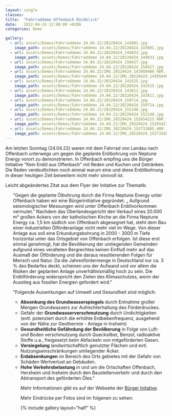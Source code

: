 ```yaml
---
layout: single
classes: 
title:  "Fahrraddemo Offenbach Rückblick"
date:   2022-04-24 12:00:00 +0200
categories: Demo

gallery:
  - url: assets/Demos/Fahrraddemo 24.04.22/20220424_143801.jpg
    image_path: assets/Demos/Fahrraddemo 24.04.22/20220424_143801.jpg
  - url: assets/Demos/Fahrraddemo 24.04.22/20220424_144833.jpg
    image_path: assets/Demos/Fahrraddemo 24.04.22/20220424_144833.jpg
  - url: assets/Demos/Fahrraddemo 24.04.22/20220424_150427.jpg
    image_path: assets/Demos/Fahrraddemo 24.04.22/20220424_150427.jpg
  - url: assets/Demos/Fahrraddemo 24.04.22/IMG_20220424_143950486_HDR.jpg
    image_path: assets/Demos/Fahrraddemo 24.04.22/IMG_20220424_143950486_HDR.jpg
  - url: assets/Demos/Fahrraddemo 24.04.22/20220424_141525.jpg
    image_path: assets/Demos/Fahrraddemo 24.04.22/20220424_141525.jpg
  - url: assets/Demos/Fahrraddemo 24.04.22/20220424_143811.jpg
    image_path: assets/Demos/Fahrraddemo 24.04.22/20220424_143811.jpg
  - url: assets/Demos/Fahrraddemo 24.04.22/20220424_150714.jpg
    image_path: assets/Demos/Fahrraddemo 24.04.22/20220424_150714.jpg
  - url: assets/Demos/Fahrraddemo 24.04.22/20220424_152148.jpg
    image_path: assets/Demos/Fahrraddemo 24.04.22/20220424_152148.jpg
  - url: assets/Demos/Fahrraddemo 24.04.22/IMG_20220424_152654215_HDR.jpg
    image_path: assets/Demos/Fahrraddemo 24.04.22/IMG_20220424_152654215_HDR.jpg
  - url: assets/Demos/Fahrraddemo 24.04.22/IMG_20220424_152732685_HDR.jpg
    image_path: assets/Demos/Fahrraddemo 24.04.22/IMG_20220424_152732685_HDR.jpg
---
```


Am letzten Sonntag (24.04.22) waren mit dem Fahrrad von Landau nach Offenbach unterwegs um gegen die geplante Erölbohrung von Neptune Energy vorort zu demonstrieren. In Offenbach empfing uns die Bürger Initiative "Kein Erdöl aus Offenbach" mit Reden und Kuchen und Getränken. Die Reden verdeutlichten noch einmal warum eine und diese Erdölbohrung in dieser heutigen Zeit beiweitem nicht mehr sinnvoll ist. 

Leicht abgeändertes Zitat aus dem Flyer der Initative zur Thematik: <br>
<ul>"Gegen die geplante Ölbohrung durch die Firma Neptune Energy unter Offenbach haben wir eine Bürgerinitiative gegründet. „ Aufgrund seismologischer Messungen wird unter Offenbach Erdölvorkommen vermutet." Nachdem das Oberlandesgericht den Verkauf eines 20.000 m² großen Ackers von der katholischen Kirche an die Firma Neptune Energy ca. 1,5 km südlich von Offenbach abgesegnet hat, steht dem Bau einer industriellen Ölförderanlage nicht mehr viel im Wege. Von dieser Anlage aus soll eine Erkundungsbohrung in 2000 - 3000 m Tiefe horizontal unter das Ortsgebiet von Offenbach erfolgen. Ist diese erst einmal genehmigt, hat die Bevölkerung der umliegenden Gemeinden aufgrund eines veralteten Bergrechtes keinen Einfluß mehr auf das Ausmaß der Ölförderung und die daraus resultierenden Folgen für Mensch und Natur. Da die Jahresfördermenge in Deutschland nur ca. 3 % des Bedarfes deckt, scheinen uns der Aufwand und vor allem die Risiken der geplanten Anlage unverhältnismäßig hoch zu sein. Die Erdölförderung widerspricht den Zielen des Klimaschutzes, worin der Ausstieg aus fossilen Energien gefordert wird."

"Folgende Auswirkungen auf Umwelt und Gesundheit sind möglich:
<ul>
<li><b>Absenkung des Grundwasserspiegels</b> durch Entnahme großer Mengen Grundwassers zur Aufrechterhaltung des Förderdruckes.

<li>Gefahr der <b>Grundwasserverschmutzung</b> durch Undichtigkeiten (evtl. potenziert durch die erhöhte Erdbebenfrequenz, ausgehend von der Nähe zur Geothermie - Anlage in Insheim) 

<li><b>Gesundheitliche Gefährdung der Bevölkerung</b> in Folge von Luft- und Boden verschmutzung durch Quecksilber, Benzol, radioaktive Stoffe u.a., freigesetzt beim Abfackeln von mitgeförderten Gasen.

<li><b>Versiegelung</b> landwirtschaftlich genutzter Flächen und evtl. Nutzungseinschränkungen umliegender Äcker. 

<li><b>Erdabsenkungen</b> im Bereich des Orts gebietes mit der Gefahr von Schäden Wertverlust an Gebäuden. 

<li><b>Hohe Verkehrsbelastung</b> in und um die Ortschaften Offenbach, Herxheim und Insheim durch den Baustellenverkehr und durch den Abtransport des geförderten Öles." <br>

Mehr Informationen gibt es auf der Webseite der <a href="https://kein-erdoel-aus-offenbach.de/" target="_blank" >Bürger Initative</a>. <br>

Mehr Eindrücke per Fotos sind im folgenen zu sehen: <br>

{% include gallery layout="half" %}
